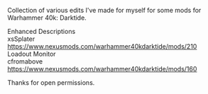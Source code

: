 Collection of various edits I've made for myself for some mods for Warhammer 40k: Darktide.  
  
Enhanced Descriptions  
  xsSplater  
  https://www.nexusmods.com/warhammer40kdarktide/mods/210  
Loadout Monitor  
  cfromabove  
  https://www.nexusmods.com/warhammer40kdarktide/mods/160  
  
Thanks for open permissions.
